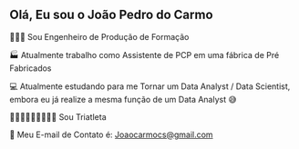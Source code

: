 ## Olá, Eu sou o João Pedro do Carmo

👷🏾‍♂️ Sou Engenheiro de Produção de Formação

🏭 Atualmente trabalho como Assistente de PCP em uma fábrica de Pré Fabricados

💻 Atualmente estudando para me Tornar um Data Analyst / Data Scientist, embora eu já realize a mesma função de um Data Analyst 😅

🏊🏾‍♂️🚴🏾‍♀️🏃🏾‍♂️ Sou Triatleta

📧 Meu E-mail de Contato é: Joaocarmocs@gmail.com
